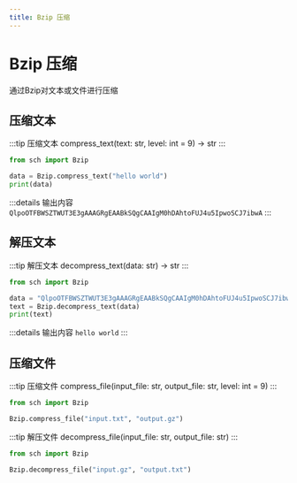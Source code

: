 ```yaml
---
title: Bzip 压缩
---
```

# Bzip 压缩
通过Bzip对文本或文件进行压缩
## 压缩文本
:::tip 压缩文本
compress_text(text: str, level: int = 9) -> str
:::
```python
from sch import Bzip

data = Bzip.compress_text("hello world")
print(data)
```
:::details 输出内容
`QlpoOTFBWSZTWUT3E3gAAAGRgEAABkSQgCAAIgM0hDAhtoFUJ4u5IpwoSCJ7ibwA`
::: 
## 解压文本
:::tip 解压文本
decompress_text(data: str) -> str
:::
```python
from sch import Bzip

data = "QlpoOTFBWSZTWUT3E3gAAAGRgEAABkSQgCAAIgM0hDAhtoFUJ4u5IpwoSCJ7ibwA"
text = Bzip.decompress_text(data)
print(text)
```
:::details 输出内容
`hello world`
:::
## 压缩文件
:::tip 压缩文件
compress_file(input_file: str, output_file: str, level: int = 9)
:::
```python
from sch import Bzip

Bzip.compress_file("input.txt", "output.gz")
```
:::tip 解压文件
decompress_file(input_file: str, output_file: str)
:::
```python
from sch import Bzip

Bzip.decompress_file("input.gz", "output.txt")
```

